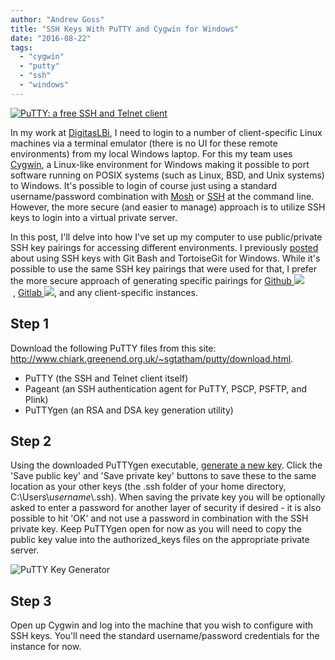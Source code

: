 ```yaml
---
author: "Andrew Goss"
title: "SSH Keys With PuTTY and Cygwin for Windows"
date: "2016-08-22"
tags:
  - "cygwin"
  - "putty"
  - "ssh"
  - "windows"
---
```

<a href="http://www.chiark.greenend.org.uk/~sgtatham/putty" target="_blank">![PuTTY: a free SSH and Telnet client](/img/post/putty.jpg "PuTTY: a free SSH and Telnet client")</a><br>

In my work at <a href="http://www.digitaslbi.com/us" target="_blank">DigitasLBi</a>, I need to login to a number of client-specific Linux machines via a terminal emulator (there is no UI for these remote environments) from my local Windows laptop. For this my team uses <a href="https://www.cygwin.com" target="_blank">Cygwin</a>, a Linux-like environment for Windows making it possible to port software running on POSIX systems (such as Linux, BSD, and Unix systems) to Windows. It's possible to login of course just using a standard username/password combination with <a href="https://mosh.org" target="_blank">Mosh</a> or <a href="https://en.wikipedia.org/wiki/Secure_Shell" target="_blank">SSH</a> at the command line. However, the more secure (and easier to manage) approach is to utilize SSH keys to login into a virtual private server. 

In this post, I'll delve into how I've set up my computer to use public/private SSH key pairings for accessing different environments. I previously <a href="/2016/ssh-with-git-bash-and-tortoisegit-for-windows">posted</a> about using SSH keys with Git Bash and TortoiseGit for Windows. While it's possible to use the same SSH key pairings that were used for that, I prefer the more secure approach of generating specific pairings for <a href="https://github.com" target="_blank">Github&nbsp;<img src="/img/github.png"></a>&nbsp;,&nbsp;<a href="https://about.gitlab.com" target="_blank">Gitlab&nbsp;<img src="/img/gitlab.png"></a>, and any client-specific instances.

## Step 1

Download the following PuTTY files from this site: http://www.chiark.greenend.org.uk/~sgtatham/putty/download.html. 

* PuTTY (the SSH and Telnet client itself)
* Pageant (an SSH authentication agent for PuTTY, PSCP, PSFTP, and Plink)
* PuTTYgen (an RSA and DSA key generation utility)

## Step 2

Using the downloaded PuTTYgen executable, <a href="https://winscp.net/eng/docs/ui_puttygen#generating_a_new_key" target="_blank">generate a new key</a>. Click the 'Save public key' and 'Save private key' buttons to save these to the same location as your other keys (the .ssh folder of your home directory, C:\Users\\*username*\\.ssh). When saving the private key you will be optionally asked to enter a password for another layer of security if desired - it is also possible to hit 'OK' and not use a password in combination with the SSH private key. Keep PuTTYgen open for now as you will need to copy the public key value into the authorized_keys files on the appropriate private server.

![PuTTY Key Generator](/img/post/putty_gen.PNG "PuTTY Key Generator")

## Step 3

Open up Cygwin and log into the machine that you wish to configure with SSH keys. You'll need the standard username/password credentials for the instance for now.
